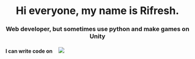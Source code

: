 

<h1 align="center"> Hi everyone, my name is Rifresh. </h1>
<h3 align="center">Web developer, but sometimes use python and make games on Unity</h3>
<h4> I can write code on  <img height = 10 src = "https://img.shields.io/badge/html5-%23E34F26.svg?style=for-the-badge&logo=html5&logoColor=white" </img>  <img src = "https://img.shields.io/badge/css3-%231572B6.svg?style=for-the-badge&logo=css3&logoColor=white"</img> </h6> 
 

